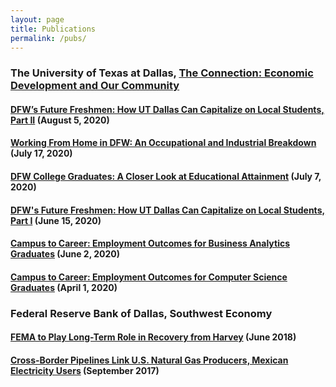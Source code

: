 ```yaml
---
layout: page
title: Publications
permalink: /pubs/
---
```


### The University of Texas at Dallas, [The Connection: Economic Development and Our Community](https://www.utdallas.edu/economicengine/connection/)

#### [DFW’s Future Freshmen: How UT Dallas Can Capitalize on Local Students, Part II](https://utdallas.edu/economicengine/download/The_Connection_20200805.pdf) (August 5, 2020)  
#### [Working From Home in DFW: An Occupational and Industrial Breakdown](https://utdallas.edu/economicengine/download/The_Connection_20200717.pdf) (July 17, 2020)  
#### [DFW College Graduates: A Closer Look at Educational Attainment](https://utdallas.edu/economicengine/download/The_Connection_20200707.pdf) (July 7, 2020)  
#### [DFW's Future Freshmen: How UT Dallas Can Capitalize on Local Students, Part I](https://www.utdallas.edu/economicengine/download/The_Connection_20200615.pdf) (June 15, 2020)  
#### [Campus to Career: Employment Outcomes for Business Analytics Graduates](https://www.utdallas.edu/economicengine/download/The_Connection_20200602.pdf) (June 2, 2020)  
#### [Campus to Career: Employment Outcomes for Computer Science Graduates](https://www.utdallas.edu/economicengine/download/The_Connection_20200401.pdf) (April 1, 2020)


### Federal Reserve Bank of Dallas, Southwest Economy

#### [FEMA to Play Long-Term Role in Recovery from Harvey](https://www.dallasfed.org/~/media/documents/research/swe/2018/swe1802e.pdf) (June 2018)    
#### [Cross-Border Pipelines Link U.S. Natural Gas Producers, Mexican Electricity Users](https://www.dallasfed.org/~/media/documents/research/swe/2017/swe1703f.pdf) (September 2017)

